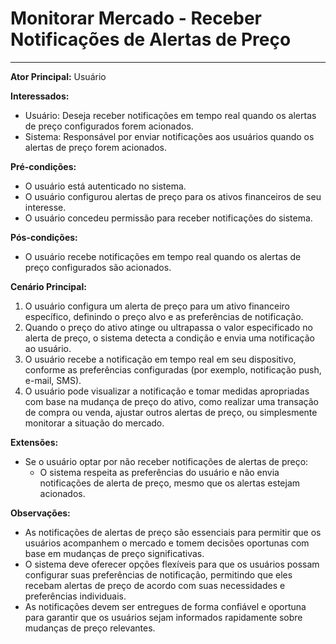 # Monitorar Mercado - Receber Notificações de Alertas de Preço
____

**Ator Principal:** Usuário

**Interessados:**
- Usuário: Deseja receber notificações em tempo real quando os alertas de preço configurados forem acionados.
- Sistema: Responsável por enviar notificações aos usuários quando os alertas de preço forem acionados.

**Pré-condições:**
- O usuário está autenticado no sistema.
- O usuário configurou alertas de preço para os ativos financeiros de seu interesse.
- O usuário concedeu permissão para receber notificações do sistema.

**Pós-condições:**
- O usuário recebe notificações em tempo real quando os alertas de preço configurados são acionados.

**Cenário Principal:**
1. O usuário configura um alerta de preço para um ativo financeiro específico, definindo o preço alvo e as preferências de notificação.
2. Quando o preço do ativo atinge ou ultrapassa o valor especificado no alerta de preço, o sistema detecta a condição e envia uma notificação ao usuário.
3. O usuário recebe a notificação em tempo real em seu dispositivo, conforme as preferências configuradas (por exemplo, notificação push, e-mail, SMS).
4. O usuário pode visualizar a notificação e tomar medidas apropriadas com base na mudança de preço do ativo, como realizar uma transação de compra ou venda, ajustar outros alertas de preço, ou simplesmente monitorar a situação do mercado.

**Extensões:**
- Se o usuário optar por não receber notificações de alertas de preço:
    - O sistema respeita as preferências do usuário e não envia notificações de alerta de preço, mesmo que os alertas estejam acionados.

**Observações:**
- As notificações de alertas de preço são essenciais para permitir que os usuários acompanhem o mercado e tomem decisões oportunas com base em mudanças de preço significativas.
- O sistema deve oferecer opções flexíveis para que os usuários possam configurar suas preferências de notificação, permitindo que eles recebam alertas de preço de acordo com suas necessidades e preferências individuais.
- As notificações devem ser entregues de forma confiável e oportuna para garantir que os usuários sejam informados rapidamente sobre mudanças de preço relevantes.